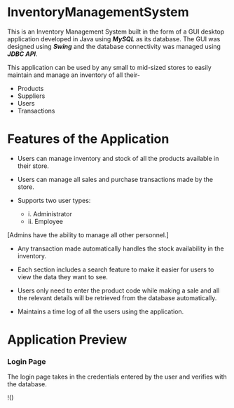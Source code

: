 # InventoryManagementSystem

This is an Inventory Management System built in the form of a GUI desktop application developed in Java using **_MySQL_** as its database. The GUI was designed using 
**_Swing_** and the database connectivity was managed using **_JDBC API_**.

This application can be used by any small to mid-sized stores to easily maintain and manage an inventory of all their-

- Products
- Suppliers
- Users
- Transactions

# Features of the Application

- Users can manage inventory and stock of all the products available in their store.

- Users can manage all sales and purchase transactions made by the store.

- Supports two user types:
  * i. Administrator
  * ii. Employee

[Admins have the ability to manage all other personnel.]

- Any transaction made automatically handles the stock availability in the inventory.

- Each section includes a search feature to make it easier for users to view the data they want to see.

- Users only need to enter the product code while making a sale and all the relevant details will be retrieved from the database automatically.

- Maintains a time log of all the users using the application.

# Application Preview

### Login Page
The login page takes in the credentials entered by the user and verifies with the database.

!()
